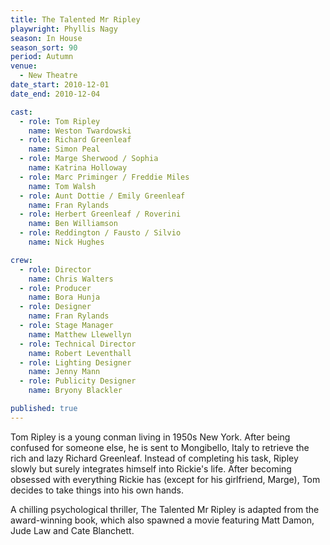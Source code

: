 ```yaml
---
title: The Talented Mr Ripley
playwright: Phyllis Nagy
season: In House
season_sort: 90
period: Autumn
venue:
  - New Theatre
date_start: 2010-12-01
date_end: 2010-12-04

cast:
  - role: Tom Ripley
    name: Weston Twardowski
  - role: Richard Greenleaf
    name: Simon Peal
  - role: Marge Sherwood / Sophia
    name: Katrina Holloway
  - role: Marc Priminger / Freddie Miles
    name: Tom Walsh
  - role: Aunt Dottie / Emily Greenleaf
    name: Fran Rylands
  - role: Herbert Greenleaf / Roverini
    name: Ben Williamson
  - role: Reddington / Fausto / Silvio
    name: Nick Hughes

crew:
  - role: Director
    name: Chris Walters
  - role: Producer
    name: Bora Hunja
  - role: Designer
    name: Fran Rylands
  - role: Stage Manager
    name: Matthew Llewellyn
  - role: Technical Director
    name: Robert Leventhall
  - role: Lighting Designer
    name: Jenny Mann
  - role: Publicity Designer
    name: Bryony Blackler

published: true
---
```


Tom Ripley is a young conman living in 1950s New York. After being confused for someone else, he is sent to Mongibello, Italy to retrieve the rich and lazy Richard Greenleaf. Instead of completing his task, Ripley slowly but surely integrates himself into Rickie's life. After becoming obsessed with everything Rickie has (except for his girlfriend, Marge), Tom decides to take things into his own hands.

A chilling psychological thriller, The Talented Mr Ripley is adapted from the award-winning book, which also spawned a movie featuring Matt Damon, Jude Law and Cate Blanchett.
